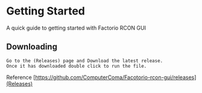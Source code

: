 Getting Started
================

A quick guide to getting started with Factorio RCON GUI

Downloading
-----------

    Go to the (Releases) page and Download the latest release.
    Once it has downloaded double click to run the file.

Reference [https://github.com/ComputerComa/Facotorio-rcon-gui/releases](Releases)
